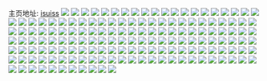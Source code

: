 主页地址: [isuiss](https://weibo.com/u/3523535725) 
![](https://wx4.sinaimg.cn/mw2000/d204e36dly1h9f8o3wcmkj22c0340b2b.jpg) 
![](https://wx4.sinaimg.cn/mw2000/d204e36dly1h9f8o5gtr7j22c0340kjm.jpg) 
![](https://wx4.sinaimg.cn/mw2000/d204e36dly1h9f8o9d2tfj22c03407wj.jpg) 
![](https://wx4.sinaimg.cn/mw2000/d204e36dly1h9f8oedoexj22c03404qr.jpg) 
![](https://wx4.sinaimg.cn/mw2000/d204e36dly1h9bgur6mf0j22c0340e82.jpg) 
![](https://wx4.sinaimg.cn/mw2000/d204e36dly1h974a3svjkj20u0140dn2.jpg) 
![](https://wx4.sinaimg.cn/mw2000/d204e36dly1h974a883z9j20u0140wuu.jpg) 
![](https://wx4.sinaimg.cn/mw2000/d204e36dly1h974a5sbezj20u014hnb5.jpg) 
![](https://wx4.sinaimg.cn/mw2000/d204e36dly1h974a71fvjj20u0140tf7.jpg) 
![](https://wx4.sinaimg.cn/mw2000/d204e36dly1h8qnabta8vj20zj1betxm.jpg) 
![](https://wx4.sinaimg.cn/mw2000/d204e36dly1h8qn9lzoq7j20wy17ynii.jpg) 
![](https://wx4.sinaimg.cn/mw2000/d204e36dly1h8qn9tiywej22802yoqv5.jpg) 
![](https://wx4.sinaimg.cn/mw2000/d204e36dly1h8qn9vdjjwj22c0340b2a.jpg) 
![](https://wx4.sinaimg.cn/mw2000/d204e36dly1h8m12n44s0j231g2a3b2b.jpg) 
![](https://wx4.sinaimg.cn/mw2000/d204e36dly1h8m12h1klaj227w2yju0x.jpg) 
![](https://wx4.sinaimg.cn/mw2000/d204e36dly1h8m12hof2uj21sc2dsx6p.jpg) 
![](https://wx4.sinaimg.cn/mw2000/d204e36dly1h8gndyhfpnj22c0340kjn.jpg) 
![](https://wx4.sinaimg.cn/mw2000/d204e36dly1h8gnea9limj20zo1bkk5y.jpg) 
![](https://wx4.sinaimg.cn/mw2000/d204e36dly1h8gne73gnkj20zo1bkwno.jpg) 
![](https://wx4.sinaimg.cn/mw2000/d204e36dly1h8gne6epqqj22c02c0kjl.jpg) 
![](https://wx4.sinaimg.cn/mw2000/d204e36dly1h8aahw9zztj22c03401ky.jpg) 
![](https://wx4.sinaimg.cn/mw2000/d204e36dly1h8aahldet6j22c0340b2a.jpg) 
![](https://wx4.sinaimg.cn/mw2000/d204e36dly1h8aahzepm1j22c0340npe.jpg) 
![](https://wx4.sinaimg.cn/mw2000/d204e36dly1h78dtpa75pj20zo1blq8s.jpg) 
![](https://wx4.sinaimg.cn/mw2000/d204e36dgy1h74y6famz5j20zo1cnalz.jpg) 
![](https://wx4.sinaimg.cn/mw2000/d204e36dgy1h74y8eh09hj22c0340x6q.jpg) 
![](https://wx4.sinaimg.cn/mw2000/d204e36dgy1h74y6c8ruij22bz33zx6r.jpg) 
![](https://wx4.sinaimg.cn/mw2000/d204e36dgy1h74y68omcjj22c03401gh.jpg) 
![](https://wx4.sinaimg.cn/mw2000/d204e36dgy1h74y6hz6l6j23402c04qq.jpg) 
![](https://wx4.sinaimg.cn/mw2000/d204e36dgy1h74y6dh5s3j21sc2dsb29.jpg) 
![](https://wx4.sinaimg.cn/mw2000/d204e36dgy1h73t4d7mm7j21sc2dsndj.jpg) 
![](https://wx4.sinaimg.cn/mw2000/d204e36dly1h717fv9ycuj22c0340e82.jpg) 
![](https://wx4.sinaimg.cn/mw2000/d204e36dly1h717fz0e3wj22c03400wu.jpg) 
![](https://wx4.sinaimg.cn/mw2000/d204e36dly1h717fy20zvj22c0340kjl.jpg) 
![](https://wx4.sinaimg.cn/mw2000/d204e36dly1h717fwi7mnj21sc2ds7g3.jpg) 
![](https://wx4.sinaimg.cn/mw2000/d204e36dly1h717g2el7aj22c0340e82.jpg) 
![](https://wx4.sinaimg.cn/mw2000/d204e36dly1h717fttgc5j22c0340b2a.jpg) 
![](https://wx4.sinaimg.cn/mw2000/d204e36dly1h6zjbmtc44j20zo1bk40e.jpg) 
![](https://wx4.sinaimg.cn/mw2000/d204e36dly1h6y6os03dtj22c0340gua.jpg) 
![](https://wx4.sinaimg.cn/mw2000/d204e36dly1h6tbj0icsyj229x319u0x.jpg) 
![](https://wx4.sinaimg.cn/mw2000/d204e36dly1h6tbj509tfj22c0340x6q.jpg) 
![](https://wx4.sinaimg.cn/mw2000/d204e36dly1h6tbj9ijbjj22c0340e84.jpg) 
![](https://wx4.sinaimg.cn/mw2000/d204e36dly1h6tbjbw92cj22c03401kz.jpg) 
![](https://wx4.sinaimg.cn/mw2000/d204e36dly1h6tbjdbucwj22c0340hdu.jpg) 
![](https://wx4.sinaimg.cn/mw2000/d204e36dly1h3t2748ykhj21t62exqv5.jpg) 
![](https://wx4.sinaimg.cn/mw2000/d204e36dly1h3t279w1p1j21zb2n3kjl.jpg) 
![](https://wx4.sinaimg.cn/mw2000/d204e36dly1h3t275lrrsj22by33zu0y.jpg) 
![](https://wx4.sinaimg.cn/mw2000/d204e36dly1h3t277dvwij22by33xx6q.jpg) 
![](https://wx4.sinaimg.cn/mw2000/d204e36dly1h3t278qrpvj21yy2mlhdt.jpg) 
![](https://wx4.sinaimg.cn/mw2000/d204e36dly1h3t27399cdj22c03401l0.jpg) 
![](https://wx4.sinaimg.cn/mw2000/d204e36dly1h3gxg9m3vwj225c277npd.jpg) 
![](https://wx4.sinaimg.cn/mw2000/d204e36dly1h3gxfyzct7j2278278qv5.jpg) 
![](https://wx4.sinaimg.cn/mw2000/d204e36dly1h2t1u3trg6j22bz2bzx6p.jpg) 
![](https://wx4.sinaimg.cn/mw2000/d204e36dly1h2t1u54xw7j22c02c0qv5.jpg) 
![](https://wx4.sinaimg.cn/mw2000/d204e36dly1h2t1u0dpqjj227g27gx6p.jpg) 
![](https://wx4.sinaimg.cn/mw2000/d204e36dly1h2t1u2us0yj21sc2ds4qq.jpg) 
![](https://wx4.sinaimg.cn/mw2000/d204e36dly1h2poncwwusj20zo0r2n03.jpg) 
![](https://wx4.sinaimg.cn/mw2000/d204e36dly1h2povscl70j20vc0w7771.jpg) 
![](https://wx4.sinaimg.cn/mw2000/d204e36dly1h2poncgl28j22c03407wi.jpg) 
![](https://wx4.sinaimg.cn/mw2000/d204e36dly1h2pondumdpj21sc2ds4qq.jpg) 
![](https://wx4.sinaimg.cn/mw2000/d204e36dly1h2ponbbwc6j22c0340kjl.jpg) 
![](https://wx4.sinaimg.cn/mw2000/d204e36dly1h2hb3nb0bdj21ox298u0x.jpg) 
![](https://wx4.sinaimg.cn/mw2000/d204e36dly1h2hb3ommpdj22c0340qv5.jpg) 
![](https://wx4.sinaimg.cn/mw2000/d204e36dly1h2hb3lgduqj22c03404qq.jpg) 
![](https://wx4.sinaimg.cn/mw2000/d204e36dly1h2hb3ozi93j20zo0l4q66.jpg) 
![](https://wx4.sinaimg.cn/mw2000/d204e36dly1h2fb1saqi2j22c0340kjm.jpg) 
![](https://wx4.sinaimg.cn/mw2000/d204e36dly1h2fb1w04ymj22c0340b2a.jpg) 
![](https://wx4.sinaimg.cn/mw2000/d204e36dly1h2fb23iyhjj22c0340b2a.jpg) 
![](https://wx4.sinaimg.cn/mw2000/d204e36dly1h2fb1qt15hj20zo1bkn78.jpg) 
![](https://wx4.sinaimg.cn/mw2000/d204e36dly1h2ai9fao0sj22c0340u0y.jpg) 
![](https://wx4.sinaimg.cn/mw2000/d204e36dly1h2ai9k7v2mj22c0340e84.jpg) 
![](https://wx4.sinaimg.cn/mw2000/d204e36dly1h2ai9mrl3oj22c0340x6r.jpg) 
![](https://wx4.sinaimg.cn/mw2000/d204e36dly1h2ai9p60svj229g3407wj.jpg) 
![](https://wx4.sinaimg.cn/mw2000/d204e36dly1h2ai9e03chj22c0340e84.jpg) 
![](https://wx4.sinaimg.cn/mw2000/d204e36dly1h2ai9swj5vj22c0340hdv.jpg) 
![](https://wx4.sinaimg.cn/mw2000/d204e36dly1h2ai9geoukj21n728bx6p.jpg) 
![](https://wx4.sinaimg.cn/mw2000/d204e36dly1h2ai9qtzvqj22c0340b2b.jpg) 
![](https://wx4.sinaimg.cn/mw2000/d204e36dly1h271ewysnij20zo1bkndh.jpg) 
![](https://wx4.sinaimg.cn/mw2000/d204e36dly1h271er0mohj22c03407wk.jpg) 
![](https://wx4.sinaimg.cn/mw2000/d204e36dly1h271eucq05j22c0340b2d.jpg) 
![](https://wx4.sinaimg.cn/mw2000/d204e36dly1h271ez7khhj223h2sne82.jpg) 
![](https://wx4.sinaimg.cn/mw2000/d204e36dly1h271enpzb2j22c0340b2a.jpg) 
![](https://wx4.sinaimg.cn/mw2000/d204e36dly1h271exz05ij22c03407wi.jpg) 
![](https://wx4.sinaimg.cn/mw2000/d204e36dly1h271euxku4j20yz1am4hf.jpg) 
![](https://wx4.sinaimg.cn/mw2000/d204e36dly1h1d58wonlhj22by2byqv7.jpg) 
![](https://wx4.sinaimg.cn/mw2000/d204e36dly1h1d58us132j22bg340e83.jpg) 
![](https://wx4.sinaimg.cn/mw2000/d204e36dly1h1d58yh3hnj22bh340u0z.jpg) 
![](https://wx4.sinaimg.cn/mw2000/d204e36dly1h1d58oevmlj22c035e7wj.jpg) 
![](https://wx4.sinaimg.cn/mw2000/d204e36dly1h1d58so60gj22ay3531kz.jpg) 
![](https://wx4.sinaimg.cn/mw2000/d204e36dly1h1d58qu6n9j22c0340kjn.jpg) 
![](https://wx4.sinaimg.cn/mw2000/d204e36dly1h0y7sv6p9xj22c0340e82.jpg) 
![](https://wx4.sinaimg.cn/mw2000/d204e36dly1h0y7st8ccdj22c0340e82.jpg) 
![](https://wx4.sinaimg.cn/mw2000/d204e36dly1h0pzqx6292j21yz2mnb2a.jpg) 
![](https://wx4.sinaimg.cn/mw2000/d204e36dly1h0pzr5darrj222s2tcqv7.jpg) 
![](https://wx4.sinaimg.cn/mw2000/d204e36dly1h0nl47wlvdj22au34a7wj.jpg) 
![](https://wx4.sinaimg.cn/mw2000/d204e36dly1h0nl3zqleyj22c0340x6q.jpg) 
![](https://wx4.sinaimg.cn/mw2000/d204e36dly1h0nl3wfnmcj22c0340x6q.jpg) 
![](https://wx4.sinaimg.cn/mw2000/d204e36dly1gzr8nw89d2j22c0340hdv.jpg) 
![](https://wx4.sinaimg.cn/mw2000/d204e36dly1gyx2vixvkqj21sc2dtnpd.jpg) 
![](https://wx4.sinaimg.cn/mw2000/d204e36dly1gy0ye2cmg2j21it1itnnz.jpg) 
![](https://wx4.sinaimg.cn/mw2000/d204e36dly1gy0ye1ydq5j21m31m34de.jpg) 
![](https://wx4.sinaimg.cn/mw2000/d204e36dly1gxqqdjuehgj221i21i4qq.jpg) 
![](https://wx4.sinaimg.cn/mw2000/d204e36dly1gxqqdizhoij22c02c0b2a.jpg) 
![](https://wx4.sinaimg.cn/mw2000/d204e36dly1gxo9zydxcrj20n00n044o.jpg) 
![](https://wx4.sinaimg.cn/mw2000/d204e36dly1gxoa001byuj20ko0ko42h.jpg) 
![](https://wx4.sinaimg.cn/mw2000/d204e36dly1gxo9zztd8gj20n00n0dm3.jpg) 
![](https://wx4.sinaimg.cn/mw2000/d204e36dly1gwvbmx5r9rj21zx1zxqv5.jpg) 
![](https://wx4.sinaimg.cn/mw2000/003QsoBnly1gvo5m6x4bqj60n00gnwhu02.jpg) 
![](https://wx4.sinaimg.cn/mw2000/003QsoBngy1guvnwbm96rj628q2zqe8202.jpg) 
![](https://wx4.sinaimg.cn/mw2000/003QsoBngy1guvnwa5qj9j62a031de8202.jpg) 
![](https://wx4.sinaimg.cn/mw2000/003QsoBngy1guvnwd4mvtj62802you0y02.jpg) 
![](https://wx4.sinaimg.cn/mw2000/003QsoBngy1guvnwemjo3j628m2ziu0y02.jpg) 
![](https://wx4.sinaimg.cn/mw2000/d204e36dly1guiwjfi6kkj21sc1sc1g8.jpg) 
![](https://wx4.sinaimg.cn/mw2000/003QsoBnly1guiwjh6do8j62c02c0e8202.jpg) 
![](https://wx4.sinaimg.cn/mw2000/003QsoBnly1gu5sffpjp4j62c02c0hdu02.jpg) 
![](https://wx4.sinaimg.cn/mw2000/003QsoBnly1gu5sfeeo4gj62c0340kjm02.jpg) 
![](https://wx4.sinaimg.cn/mw2000/003QsoBnly1gu5sf86u39j62c0340kjm02.jpg) 
![](https://wx4.sinaimg.cn/mw2000/003QsoBnly1gu5sfbc0v9j627v2yib2a02.jpg) 
![](https://wx4.sinaimg.cn/mw2000/003QsoBnly1gu5sfa8jdij62c0340qv602.jpg) 
![](https://wx4.sinaimg.cn/mw2000/003QsoBnly1gu5sf8y9puj61v31v3b2902.jpg) 
![](https://wx4.sinaimg.cn/mw2000/003QsoBnly1gu5sfjakipj62c02c0x6r02.jpg) 
![](https://wx4.sinaimg.cn/mw2000/003QsoBnly1gu5sfd0zhnj62bx33w1l102.jpg) 
![](https://wx4.sinaimg.cn/mw2000/003QsoBnly1gu5b46yg3sj628u2ztb2a02.jpg) 
![](https://wx4.sinaimg.cn/mw2000/003QsoBnly1gu5b48qymwj62af340x6q02.jpg) 
![](https://wx4.sinaimg.cn/mw2000/003QsoBnly1gu5b45dd2yj62c0340x0w02.jpg) 
![](https://wx4.sinaimg.cn/mw2000/003QsoBnly1gu5b4a8wrij63402c0e8202.jpg) 
![](https://wx4.sinaimg.cn/mw2000/003QsoBnly1gtouew06e6j60n00vg78202.jpg) 
![](https://wx4.sinaimg.cn/mw2000/003QsoBnly1gtoueqakhnj627t27tx6p02.jpg) 
![](https://wx4.sinaimg.cn/mw2000/003QsoBnly1gtouetcag2j6258258u0x02.jpg) 
![](https://wx4.sinaimg.cn/mw2000/003QsoBnly1gtouex2vonj62c02c0npd02.jpg) 
![](https://wx4.sinaimg.cn/mw2000/003QsoBnly1gtouenmv06j62c03401kx02.jpg) 
![](https://wx4.sinaimg.cn/mw2000/d204e36dly1gtayeawngaj22c02c0hdu.jpg) 
![](https://wx4.sinaimg.cn/mw2000/d204e36dly1gtaye9gyn7j22c02c0kjm.jpg) 
![](https://wx4.sinaimg.cn/mw2000/d204e36dly1gtaye7v1ibj22c02c01ky.jpg) 
![](https://wx4.sinaimg.cn/mw2000/d204e36dly1gtaye56gl0j22c02c01ky.jpg) 
![](https://wx4.sinaimg.cn/mw2000/d204e36dly1gtaye30i6sj20sg0sg0y3.jpg) 
![](https://wx4.sinaimg.cn/mw2000/d204e36dly1gtaye3snnaj20sg0sgq8w.jpg) 
![](https://wx4.sinaimg.cn/mw2000/d204e36dly1gtayec161jj23402c04qq.jpg) 
![](https://wx4.sinaimg.cn/mw2000/d204e36dly1gtaye3jfn1j21hc140n46.jpg) 
![](https://wx4.sinaimg.cn/mw2000/d204e36dly1gsti2a90yhj22c02c0e82.jpg) 
![](https://wx4.sinaimg.cn/mw2000/d204e36dly1gsti28wubkj22c02c0hdu.jpg) 
![](https://wx4.sinaimg.cn/mw2000/d204e36dly1gsti26sy75j22c02c0x6p.jpg) 
![](https://wx4.sinaimg.cn/mw2000/d204e36dly1gsti255syuj21rr1rrazt.jpg) 
![](https://wx4.sinaimg.cn/mw2000/d204e36dly1gsti2bc6izj22c02c04qp.jpg) 
![](https://wx4.sinaimg.cn/mw2000/d204e36dly1gsq75cvt02j20n00uojvw.jpg) 
![](https://wx4.sinaimg.cn/mw2000/d204e36dly1gsq75ced0fj20vc15s7j7.jpg) 
![](https://wx4.sinaimg.cn/mw2000/d204e36dly1gs5dw1qn9kj23402c0qv5.jpg) 
![](https://wx4.sinaimg.cn/mw2000/d204e36dly1grnk904tmsj20vc0vcak3.jpg) 
![](https://wx4.sinaimg.cn/mw2000/d204e36dly1gki0xwq6g0j228r28rkjl.jpg) 
![](https://wx4.sinaimg.cn/mw2000/d204e36dly1gki0xxuf38j223l23lb29.jpg) 
![](https://wx4.sinaimg.cn/mw2000/d204e36dly1gj4hb8k8zlj22c02cm1ky.jpg) 
![](https://wx4.sinaimg.cn/mw2000/d204e36dly1gj4hbahww0j22c02c0e82.jpg) 
![](https://wx4.sinaimg.cn/mw2000/d204e36dgy1gijg1rz0a8j20vc0vc4fp.jpg) 
![](https://wx4.sinaimg.cn/mw2000/d204e36dly1ga9109e6y8j22c02c0e82.jpg) 
![](https://wx4.sinaimg.cn/mw2000/d204e36dly1ga910aldelj22c02c0b2a.jpg) 
![](https://wx4.sinaimg.cn/mw2000/d204e36dly1ga910bosy3j22c02c04qq.jpg) 
